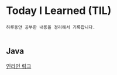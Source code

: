 # Today I Learned (TIL)
`하루동안 공부한 내용을 정리해서 기록합니다.`
<br/><br/>
## Java
[인라인 링크](https://github.com/SimJaeuk/TIL/blob/main/Java/JDK%EC%97%AD%ED%95%A0.md)
